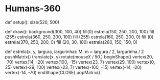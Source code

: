# Humans-360

def setup():
    size(520, 500)
    
def draw():
    background(300, 100, 40)
    fill(0)
    estrela(150, 250, 200, 100)
    fill (255)
    estrela(360, 250, 200, 100)
    fill (255)
    estrela(160, 250, 200, 0)
    fill (0)
    estrela(370, 250, 200, 0)
    fill (20, 30, 100)
    estrela(260, 150, 150, 0)

    
    
def estrela(x, y, largura, largurinha):
    M, m = largura / 2, largurinha / 2
    pushMatrix() 
    translate(x, y)
    rotate(mouseX / 50.)
    beginShape()
    vertex(20, -70)
    vertex(14, -20)
    vertex(100, -15)
    vertex(23, 7)
    vertex(29, 100)
    vertex(0, 25)
    vertex(-29, 100)
    vertex(-23, 7)
    vertex(-100, -15)
    vertex(-14, -20)
    vertex(-14, -70)
    endShape(CLOSE) 
    popMatrix() 
